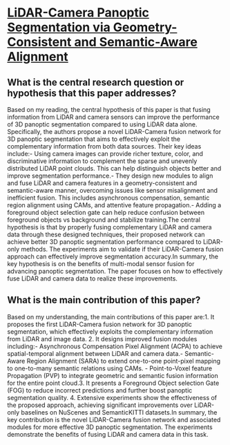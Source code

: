 # [LiDAR-Camera Panoptic Segmentation via Geometry-Consistent and   Semantic-Aware Alignment](https://arxiv.org/abs/2308.01686)

## What is the central research question or hypothesis that this paper addresses?

Based on my reading, the central hypothesis of this paper is that fusing information from LiDAR and camera sensors can improve the performance of 3D panoptic segmentation compared to using LiDAR data alone. Specifically, the authors propose a novel LiDAR-Camera fusion network for 3D panoptic segmentation that aims to effectively exploit the complementary information from both data sources. Their key ideas include:- Using camera images can provide richer texture, color, and discriminative information to complement the sparse and unevenly distributed LiDAR point clouds. This can help distinguish objects better and improve segmentation performance.- They design new modules to align and fuse LiDAR and camera features in a geometry-consistent and semantic-aware manner, overcoming issues like sensor misalignment and inefficient fusion. This includes asynchronous compensation, semantic region alignment using CAMs, and attentive feature propagation.- Adding a foreground object selection gate can help reduce confusion between foreground objects vs background and stabilize training.The central hypothesis is that by properly fusing complementary LiDAR and camera data through these designed techniques, their proposed network can achieve better 3D panoptic segmentation performance compared to LiDAR-only methods. The experiments aim to validate if their LiDAR-Camera fusion approach can effectively improve segmentation accuracy.In summary, the key hypothesis is on the benefits of multi-modal sensor fusion for advancing panoptic segmentation. The paper focuses on how to effectively fuse LiDAR and camera data to realize these improvements.


## What is the main contribution of this paper?

Based on my understanding, the main contributions of this paper are:1. It proposes the first LiDAR-Camera fusion network for 3D panoptic segmentation, which effectively exploits the complementary information from LiDAR and image data. 2. It designs improved fusion modules including:- Asynchronous Compensation Pixel Alignment (ACPA) to achieve spatial-temporal alignment between LiDAR and camera data.- Semantic-Aware Region Alignment (SARA) to extend one-to-one point-pixel mapping to one-to-many semantic relations using CAMs.  - Point-to-Voxel feature Propagation (PVP) to integrate geometric and semantic fusion information for the entire point cloud.3. It presents a Foreground Object selection Gate (FOG) to reduce incorrect predictions and further boost panoptic segmentation quality. 4. Extensive experiments show the effectiveness of the proposed approach, achieving significant improvements over LiDAR-only baselines on NuScenes and SemanticKITTI datasets.In summary, the key contribution is the novel LiDAR-Camera fusion network and associated modules for more effective 3D panoptic segmentation. The experiments demonstrate the benefits of fusing LiDAR and camera data in this task.
